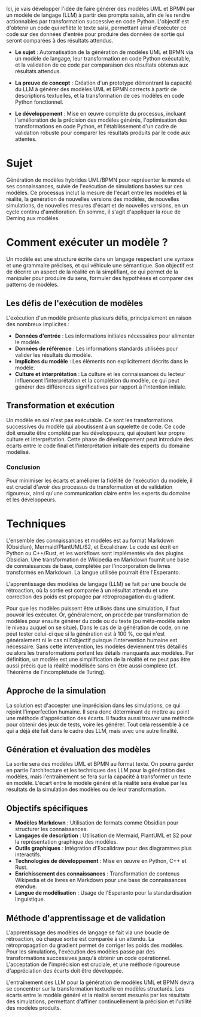 Ici, je vais développer l'idée de faire générer des modèles UML et BPMN par un modèle de langage (LLM) à partir des prompts saisis, afin de les rendre actionnables par transformation successive en code Python. L'objectif est d'obtenir un code qui reflète le texte saisi, permettant ainsi d'exécuter ce code sur des données d'entrée pour produire des données de sortie qui seront comparées à des résultats attendus.

- **Le sujet** : Automatisation de la génération de modèles UML et BPMN via un modèle de langage, leur transformation en code Python exécutable, et la validation de ce code par comparaison des résultats obtenus aux résultats attendus.

- **La preuve de concept** : Création d'un prototype démontrant la capacité du LLM à générer des modèles UML et BPMN corrects à partir de descriptions textuelles, et la transformation de ces modèles en code Python fonctionnel.

- **Le développement** : Mise en œuvre complète du processus, incluant l'amélioration de la précision des modèles générés, l'optimisation des transformations en code Python, et l'établissement d'un cadre de validation robuste pour comparer les résultats produits par le code aux attentes.

# Sujet
Génération de modèles hybrides UML/BPMN pour représenter le monde et ses connaissances, suivie de l'exécution de simulations basées sur ces modèles. Ce processus inclut la mesure de l'écart entre les modèles et la réalité, la génération de nouvelles versions des modèles, de nouvelles simulations, de nouvelles mesures d'écart et de nouvelles versions, en un cycle continu d'amélioration. En somme, il s'agit d'appliquer la roue de Deming aux modèles.

# Comment exécuter un modèle ?

Un modèle est une structure écrite dans un langage respectant une syntaxe et une grammaire précises, et qui véhicule une sémantique. Son objectif est de décrire un aspect de la réalité en la simplifiant, ce qui permet de la manipuler pour produire du sens, formuler des hypothèses et comparer des patterns de modèles. 

## Les défis de l'exécution de modèles

L'exécution d'un modèle présente plusieurs défis, principalement en raison des nombreux implicites :

- **Données d'entrée** : Les informations initiales nécessaires pour alimenter le modèle.
- **Données de référence** : Les informations standards utilisées pour valider les résultats du modèle.
- **Implicites du modèle** : Les éléments non explicitement décrits dans le modèle.
- **Culture et interprétation** : La culture et les connaissances du lecteur influencent l'interprétation et la complétion du modèle, ce qui peut générer des différences significatives par rapport à l'intention initiale.

## Transformation et exécution

Un modèle en soi n'est pas exécutable. Ce sont les transformations successives du modèle qui aboutissent à un squelette de code. Ce code doit ensuite être complété par les développeurs, qui ajoutent leur propre culture et interprétation. Cette phase de développement peut introduire des écarts entre le code final et l'interprétation initiale des experts du domaine modélisé.

### Conclusion

Pour minimiser les écarts et améliorer la fidélité de l'exécution du modèle, il est crucial d'avoir des processus de transformation et de validation rigoureux, ainsi qu'une communication claire entre les experts du domaine et les développeurs.

# Techniques

L'ensemble des connaissances et modèles est au format Markdown (Obsidian), Mermaid/PlantUML/S2, et Excalidraw. Le code est écrit en Python ou C++/Rust, et les workflows sont implémentés via des plugins Obsidian. Une transformation de Wikipedia en Markdown fournit une base de connaissances de base, complétée par l'incorporation de livres transformés en Markdown. La langue utilisée pourrait être l'Esperanto.

L'apprentissage des modèles de langage (LLM) se fait par une boucle de rétroaction, où la sortie est comparée à un résultat attendu et une correction des poids est propagée par rétropropagation du gradient.

Pour que les modèles puissent être utilisés dans une simulation, il faut pouvoir les exécuter. Or, généralement, on procède par transformation de modèles pour ensuite générer du code ou du texte (ou méta-modèle selon le niveau auquel on se situe). Dans le cas de la génération de code, on ne peut tester celui-ci que si la génération est à 100 %, ce qui n'est généralement ni le cas ni l'objectif puisque l'intervention humaine est nécessaire. Sans cette intervention, les modèles deviennent très détaillés ou alors les transformations portent les détails manquants aux modèles. Par définition, un modèle est une simplification de la réalité et ne peut pas être aussi précis que la réalité modélisée sans en être aussi complexe (cf. Théorème de l'incomplétude de Turing). 

## Approche de la simulation

La solution est d'accepter une imprécision dans les simulations, ce qui rejoint l'imperfection humaine. Il sera donc déterminant de mettre au point une méthode d'appréciation des écarts. Il faudra aussi trouver une méthode pour obtenir des jeux de tests, voire les générer. Tout cela ressemble à ce qui a déjà été fait dans le cadre des LLM, mais avec une autre finalité. 

## Génération et évaluation des modèles

La sortie sera des modèles UML et BPMN au format texte. On pourra garder en partie l'architecture et les techniques des LLM pour la génération des modèles, mais l'entraînement se fera sur la capacité à transformer un texte en modèle. L'écart entre le modèle généré et la réalité sera évalué par les résultats de la simulation des modèles ou de leur transformation. 

## Objectifs spécifiques

- **Modèles Markdown** : Utilisation de formats comme Obsidian pour structurer les connaissances.
- **Langages de description** : Utilisation de Mermaid, PlantUML et S2 pour la représentation graphique des modèles.
- **Outils graphiques** : Intégration d'Excalidraw pour des diagrammes plus interactifs.
- **Technologies de développement** : Mise en œuvre en Python, C++ et Rust.
- **Enrichissement des connaissances** : Transformation de contenus Wikipedia et de livres en Markdown pour une base de connaissances étendue.
- **Langue de modélisation** : Usage de l'Esperanto pour la standardisation linguistique.

## Méthode d'apprentissage et de validation

L'apprentissage des modèles de langage se fait via une boucle de rétroaction, où chaque sortie est comparée à un attendu. La rétropropagation du gradient permet de corriger les poids des modèles. Pour les simulations, l'exécution des modèles passe par des transformations successives jusqu'à obtenir un code opérationnel. L'acceptation de l'imprécision est cruciale, et une méthode rigoureuse d'appréciation des écarts doit être développée. 

L'entraînement des LLM pour la génération de modèles UML et BPMN devra se concentrer sur la transformation textuelle en modèles structurés. Les écarts entre le modèle généré et la réalité seront mesurés par les résultats des simulations, permettant d'affiner continuellement la précision et l'utilité des modèles produits.
